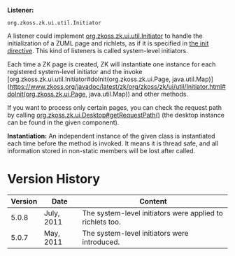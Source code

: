 **Listener:**

`org.zkoss.zk.ui.util.Initiator`

A listener could implement
[org.zkoss.zk.ui.util.Initiator](https://www.zkoss.org/javadoc/latest/zk/org/zkoss/zk/ui/util/Initiator.html) to
handle the initialization of a ZUML page and richlets, as if it is
specified in [the init directive](zuml_ref/init).
This kind of listeners is called system-level initiators.

Each time a ZK page is created, ZK will instantiate one instance for
each registered system-level initiator and the invoke
[org.zkoss.zk.ui.util.Initiator#doInit(org.zkoss.zk.ui.Page, java.util.Map)](https://www.zkoss.org/javadoc/latest/zk/org/zkoss/zk/ui/util/Initiator.html#doInit(org.zkoss.zk.ui.Page, java.util.Map))
and other methods.

If you want to process only certain pages, you can check the request
path by calling
[org.zkoss.zk.ui.Desktop#getRequestPath()](https://www.zkoss.org/javadoc/latest/zk/org/zkoss/zk/ui/Desktop.html#getRequestPath())
(the desktop instance can be found in the given component).

**Instantiation:** An independent instance of the given class is
instantiated each time before the method is invoked. It means it is
thread safe, and all information stored in non-static members will be
lost after called.

# Version History

| Version | Date       | Content                                                   |
|---------|------------|-----------------------------------------------------------|
| 5.0.8   | July, 2011 | The system-level initiators were applied to richlets too. |
| 5.0.7   | May, 2011  | The system-level initiators were introduced.              |
